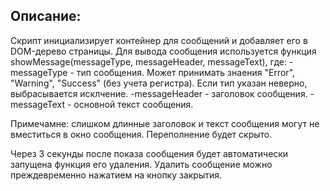 Описание:
-
Скрипт инициализирует контейнер для сообщений и добавляет его в DOM-дерево страницы.
Для вывода сообщения используется функция showMessage(messageType, messageHeader, messageText), где:
  -messageType - тип сообщения. Может принимать знаения "Error", "Warning", "Success" (без учета регистра). Если тип указан неверно, выбрасывается исклчение.
  -messageHeader - заголовок сообщения.
  -messageText - основной текст сообщения.
  
Примечамне: слишком длинные заголовок и текст сообщения могут не вместиться в окно сообщения. Переполнение будет скрыто. 


Через 3 секунды после показа сообщения будет автоматически запущена функция его удаления. Удалить сообщение можно преждевременно нажатием на кнопку закрытия.
